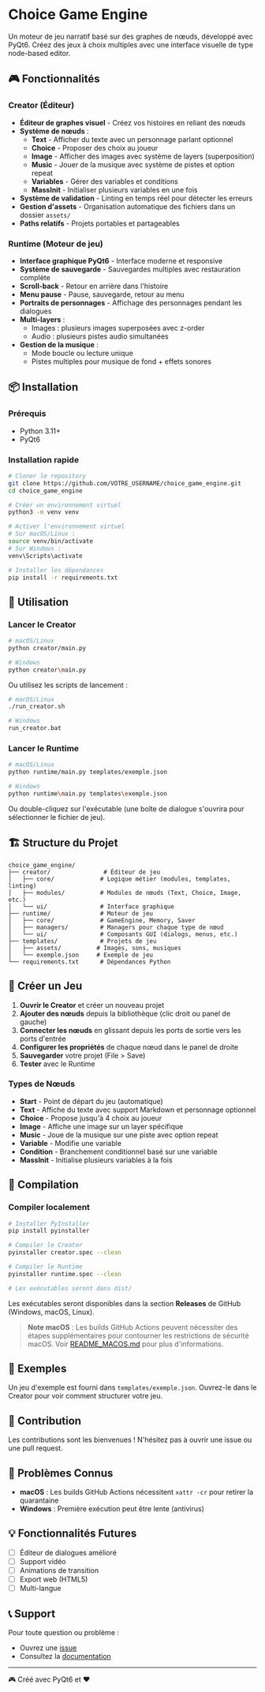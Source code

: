 # Choice Game Engine

Un moteur de jeu narratif basé sur des graphes de nœuds, développé avec PyQt6. Créez des jeux à choix multiples avec une interface visuelle de type node-based editor.

## 🎮 Fonctionnalités

### Creator (Éditeur)
- **Éditeur de graphes visuel** - Créez vos histoires en reliant des nœuds
- **Système de nœuds** :
  - **Text** - Afficher du texte avec un personnage parlant optionnel
  - **Choice** - Proposer des choix au joueur
  - **Image** - Afficher des images avec système de layers (superposition)
  - **Music** - Jouer de la musique avec système de pistes et option repeat
  - **Variables** - Gérer des variables et conditions
  - **MassInit** - Initialiser plusieurs variables en une fois
- **Système de validation** - Linting en temps réel pour détecter les erreurs
- **Gestion d'assets** - Organisation automatique des fichiers dans un dossier `assets/`
- **Paths relatifs** - Projets portables et partageables

### Runtime (Moteur de jeu)
- **Interface graphique PyQt6** - Interface moderne et responsive
- **Système de sauvegarde** - Sauvegardes multiples avec restauration complète
- **Scroll-back** - Retour en arrière dans l'histoire
- **Menu pause** - Pause, sauvegarde, retour au menu
- **Portraits de personnages** - Affichage des personnages pendant les dialogues
- **Multi-layers** :
  - Images : plusieurs images superposées avec z-order
  - Audio : plusieurs pistes audio simultanées
- **Gestion de la musique** :
  - Mode boucle ou lecture unique
  - Pistes multiples pour musique de fond + effets sonores

## 📦 Installation

### Prérequis
- Python 3.11+
- PyQt6

### Installation rapide

```bash
# Cloner le repository
git clone https://github.com/VOTRE_USERNAME/choice_game_engine.git
cd choice_game_engine

# Créer un environnement virtuel
python3 -m venv venv

# Activer l'environnement virtuel
# Sur macOS/Linux :
source venv/bin/activate
# Sur Windows :
venv\Scripts\activate

# Installer les dépendances
pip install -r requirements.txt
```

## 🚀 Utilisation

### Lancer le Creator

```bash
# macOS/Linux
python creator/main.py

# Windows
python creator\main.py
```

Ou utilisez les scripts de lancement :
```bash
# macOS/Linux
./run_creator.sh

# Windows
run_creator.bat
```

### Lancer le Runtime

```bash
# macOS/Linux
python runtime/main.py templates/exemple.json

# Windows
python runtime\main.py templates\exemple.json
```

Ou double-cliquez sur l'exécutable (une boîte de dialogue s'ouvrira pour sélectionner le fichier de jeu).

## 🏗️ Structure du Projet

```
choice_game_engine/
├── creator/               # Éditeur de jeu
│   ├── core/             # Logique métier (modules, templates, linting)
│   ├── modules/          # Modules de nœuds (Text, Choice, Image, etc.)
│   └── ui/               # Interface graphique
├── runtime/              # Moteur de jeu
│   ├── core/             # GameEngine, Memory, Saver
│   ├── managers/         # Managers pour chaque type de nœud
│   └── ui/               # Composants GUI (dialogs, menus, etc.)
├── templates/            # Projets de jeu
│   ├── assets/          # Images, sons, musiques
│   └── exemple.json     # Exemple de jeu
└── requirements.txt      # Dépendances Python
```

## 🎨 Créer un Jeu

1. **Ouvrir le Creator** et créer un nouveau projet
2. **Ajouter des nœuds** depuis la bibliothèque (clic droit ou panel de gauche)
3. **Connecter les nœuds** en glissant depuis les ports de sortie vers les ports d'entrée
4. **Configurer les propriétés** de chaque nœud dans le panel de droite
5. **Sauvegarder** votre projet (File > Save)
6. **Tester** avec le Runtime

### Types de Nœuds

- **Start** - Point de départ du jeu (automatique)
- **Text** - Affiche du texte avec support Markdown et personnage optionnel
- **Choice** - Propose jusqu'à 4 choix au joueur
- **Image** - Affiche une image sur un layer spécifique
- **Music** - Joue de la musique sur une piste avec option repeat
- **Variable** - Modifie une variable
- **Condition** - Branchement conditionnel basé sur une variable
- **MassInit** - Initialise plusieurs variables à la fois

## 🔧 Compilation

### Compiler localement

```bash
# Installer PyInstaller
pip install pyinstaller

# Compiler le Creator
pyinstaller creator.spec --clean

# Compiler le Runtime
pyinstaller runtime.spec --clean

# Les exécutables seront dans dist/
```

Les exécutables seront disponibles dans la section **Releases** de GitHub (Windows, macOS, Linux).

> **Note macOS** : Les builds GitHub Actions peuvent nécessiter des étapes supplémentaires pour contourner les restrictions de sécurité macOS. Voir [README_MACOS.md](README_MACOS.md) pour plus d'informations.

## 📝 Exemples

Un jeu d'exemple est fourni dans `templates/exemple.json`. Ouvrez-le dans le Creator pour voir comment structurer votre jeu.

## 🤝 Contribution

Les contributions sont les bienvenues ! N'hésitez pas à ouvrir une issue ou une pull request.

## 🐛 Problèmes Connus

- **macOS** : Les builds GitHub Actions nécessitent `xattr -cr` pour retirer la quarantaine
- **Windows** : Première exécution peut être lente (antivirus)

## 💡 Fonctionnalités Futures

- [ ] Éditeur de dialogues amélioré
- [ ] Support vidéo
- [ ] Animations de transition
- [ ] Export web (HTML5)
- [ ] Multi-langue

## 📞 Support

Pour toute question ou problème :
- Ouvrez une [issue](https://github.com/VOTRE_USERNAME/choice_game_engine/issues)
- Consultez la [documentation](https://github.com/VOTRE_USERNAME/choice_game_engine/wiki)

---

🎮 Créé avec PyQt6 et ❤️

